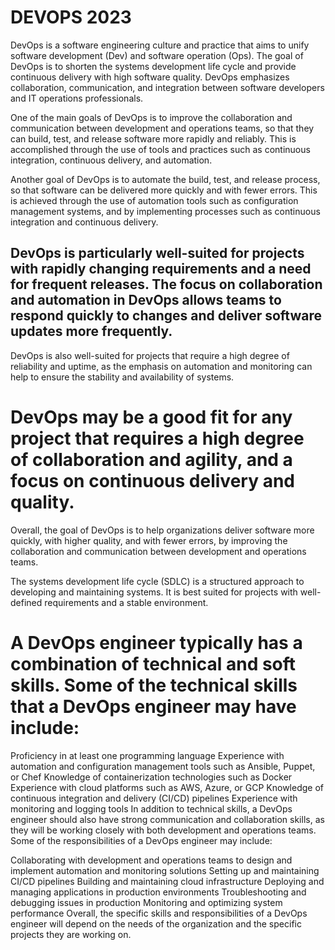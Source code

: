 # DEVOPS 2023
 DevOps is a software engineering culture and practice that aims to unify software development (Dev) and software operation (Ops). The goal of DevOps is to shorten the systems development life cycle and provide continuous delivery with high software quality. DevOps emphasizes collaboration, communication, and integration between software developers and IT operations professionals.

One of the main goals of DevOps is to improve the collaboration and communication between development and operations teams, so that they can build, test, and release software more rapidly and reliably. This is accomplished through the use of tools and practices such as continuous integration, continuous delivery, and automation.

Another goal of DevOps is to automate the build, test, and release process, so that software can be delivered more quickly and with fewer errors. This is achieved through the use of automation tools such as configuration management systems, and by implementing processes such as continuous integration and continuous delivery.

## DevOps is particularly well-suited for projects with rapidly changing requirements and a need for frequent releases. The focus on collaboration and automation in DevOps allows teams to respond quickly to changes and deliver software updates more frequently.

DevOps is also well-suited for projects that require a high degree of reliability and uptime, as the emphasis on automation and monitoring can help to ensure the stability and availability of systems.

#  DevOps may be a good fit for any project that requires a high degree of collaboration and agility, and a focus on continuous delivery and quality.

Overall, the goal of DevOps is to help organizations deliver software more quickly, with higher quality, and with fewer errors, by improving the 
collaboration and communication between development and operations teams.

The systems development life cycle (SDLC) is a structured approach to developing and maintaining systems. It is best suited for projects with well-defined requirements and a stable environment.

# A DevOps engineer typically has a combination of technical and soft skills. Some of the technical skills that a DevOps engineer may have include:

Proficiency in at least one programming language
Experience with automation and configuration management tools such as Ansible, Puppet, or Chef
Knowledge of containerization technologies such as Docker
Experience with cloud platforms such as AWS, Azure, or GCP
Knowledge of continuous integration and delivery (CI/CD) pipelines
Experience with monitoring and logging tools
In addition to technical skills, a DevOps engineer should also have strong communication and collaboration skills, as they will be working closely with both development and operations teams. Some of the responsibilities of a DevOps engineer may include:

Collaborating with development and operations teams to design and implement automation and monitoring solutions
Setting up and maintaining CI/CD pipelines
Building and maintaining cloud infrastructure
Deploying and managing applications in production environments
Troubleshooting and debugging issues in production
Monitoring and optimizing system performance
Overall, the specific skills and responsibilities of a DevOps engineer will depend on the needs of the organization and the specific projects they are working on.